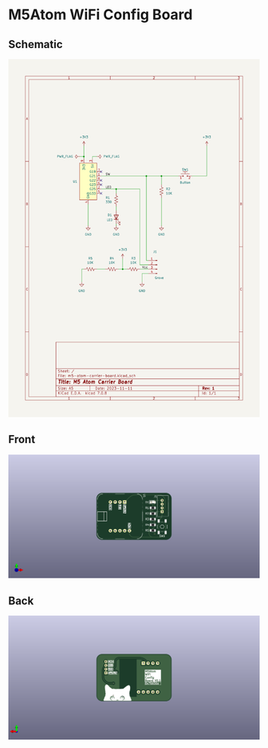 # M5Atom WiFi Config Board

## Schematic

![schematic](./schematic.png)

## Front

![Front](./front.png)

## Back

![back](./back.png)
